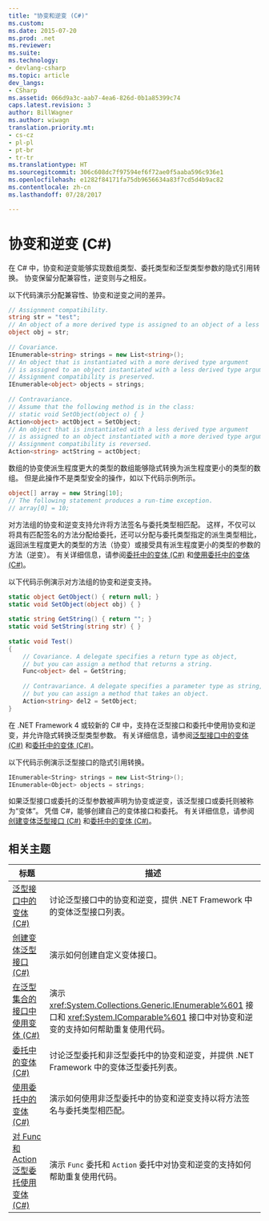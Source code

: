 ```yaml
---
title: "协变和逆变 (C#)"
ms.custom: 
ms.date: 2015-07-20
ms.prod: .net
ms.reviewer: 
ms.suite: 
ms.technology:
- devlang-csharp
ms.topic: article
dev_langs:
- CSharp
ms.assetid: 066d9a3c-aab7-4ea6-826d-0b1a85399c74
caps.latest.revision: 3
author: BillWagner
ms.author: wiwagn
translation.priority.mt:
- cs-cz
- pl-pl
- pt-br
- tr-tr
ms.translationtype: HT
ms.sourcegitcommit: 306c608dc7f97594ef6f72ae0f5aaba596c936e1
ms.openlocfilehash: e1282f84171fa75db9656634a83f7cd5d4b9ac82
ms.contentlocale: zh-cn
ms.lasthandoff: 07/28/2017

---
```

# <a name="covariance-and-contravariance-c"></a>协变和逆变 (C#)
在 C# 中，协变和逆变能够实现数组类型、委托类型和泛型类型参数的隐式引用转换。 协变保留分配兼容性，逆变则与之相反。  
  
 以下代码演示分配兼容性、协变和逆变之间的差异。  
  
```csharp  
// Assignment compatibility.   
string str = "test";  
// An object of a more derived type is assigned to an object of a less derived type.   
object obj = str;  
  
// Covariance.   
IEnumerable<string> strings = new List<string>();  
// An object that is instantiated with a more derived type argument   
// is assigned to an object instantiated with a less derived type argument.   
// Assignment compatibility is preserved.   
IEnumerable<object> objects = strings;  
  
// Contravariance.             
// Assume that the following method is in the class:   
// static void SetObject(object o) { }   
Action<object> actObject = SetObject;  
// An object that is instantiated with a less derived type argument   
// is assigned to an object instantiated with a more derived type argument.   
// Assignment compatibility is reversed.   
Action<string> actString = actObject;  
```  
  
 数组的协变使派生程度更大的类型的数组能够隐式转换为派生程度更小的类型的数组。 但是此操作不是类型安全的操作，如以下代码示例所示。  
  
```csharp  
object[] array = new String[10];  
// The following statement produces a run-time exception.  
// array[0] = 10;  
```  
  
 对方法组的协变和逆变支持允许将方法签名与委托类型相匹配。 这样，不仅可以将具有匹配签名的方法分配给委托，还可以分配与委托类型指定的派生类型相比，返回派生程度更大的类型的方法（协变）或接受具有派生程度更小的类型的参数的方法（逆变）。 有关详细信息，请参阅[委托中的变体 (C#)](../../../../csharp/programming-guide/concepts/covariance-contravariance/variance-in-delegates.md) 和[使用委托中的变体 (C#)](../../../../csharp/programming-guide/concepts/covariance-contravariance/using-variance-in-delegates.md)。  
  
 以下代码示例演示对方法组的协变和逆变支持。  
  
```csharp  
static object GetObject() { return null; }  
static void SetObject(object obj) { }  
  
static string GetString() { return ""; }  
static void SetString(string str) { }  
  
static void Test()  
{  
    // Covariance. A delegate specifies a return type as object,  
    // but you can assign a method that returns a string.  
    Func<object> del = GetString;  
  
    // Contravariance. A delegate specifies a parameter type as string,  
    // but you can assign a method that takes an object.  
    Action<string> del2 = SetObject;  
}  
```  
  
 在 .NET Framework 4 或较新的 C# 中，支持在泛型接口和委托中使用协变和逆变，并允许隐式转换泛型类型参数。 有关详细信息，请参阅[泛型接口中的变体 (C#)](../../../../csharp/programming-guide/concepts/covariance-contravariance/variance-in-generic-interfaces.md) 和[委托中的变体 (C#)](../../../../csharp/programming-guide/concepts/covariance-contravariance/variance-in-delegates.md)。  
  
 以下代码示例演示泛型接口的隐式引用转换。  
  
```csharp  
IEnumerable<String> strings = new List<String>();  
IEnumerable<Object> objects = strings;  
```  
  
 如果泛型接口或委托的泛型参数被声明为协变或逆变，该泛型接口或委托则被称为“变体”。 凭借 C#，能够创建自己的变体接口和委托。 有关详细信息，请参阅[创建变体泛型接口 (C#)](../../../../csharp/programming-guide/concepts/covariance-contravariance/creating-variant-generic-interfaces.md) 和[委托中的变体 (C#)](../../../../csharp/programming-guide/concepts/covariance-contravariance/variance-in-delegates.md)。  
  
## <a name="related-topics"></a>相关主题  
  
|标题|描述|  
|-----------|-----------------|  
|[泛型接口中的变体 (C#)](../../../../csharp/programming-guide/concepts/covariance-contravariance/variance-in-generic-interfaces.md)|讨论泛型接口中的协变和逆变，提供 .NET Framework 中的变体泛型接口列表。|  
|[创建变体泛型接口 (C#)](../../../../csharp/programming-guide/concepts/covariance-contravariance/creating-variant-generic-interfaces.md)|演示如何创建自定义变体接口。|  
|[在泛型集合的接口中使用变体 (C#)](../../../../csharp/programming-guide/concepts/covariance-contravariance/using-variance-in-interfaces-for-generic-collections.md)|演示 <xref:System.Collections.Generic.IEnumerable%601> 接口和 <xref:System.IComparable%601> 接口中对协变和逆变的支持如何帮助重复使用代码。|  
|[委托中的变体 (C#)](../../../../csharp/programming-guide/concepts/covariance-contravariance/variance-in-delegates.md)|讨论泛型委托和非泛型委托中的协变和逆变，并提供 .NET Framework 中的变体泛型委托列表。|  
|[使用委托中的变体 (C#)](../../../../csharp/programming-guide/concepts/covariance-contravariance/using-variance-in-delegates.md)|演示如何使用非泛型委托中的协变和逆变支持以将方法签名与委托类型相匹配。|  
|[对 Func 和 Action 泛型委托使用变体 (C#)](../../../../csharp/programming-guide/concepts/covariance-contravariance/using-variance-for-func-and-action-generic-delegates.md)|演示 `Func` 委托和 `Action` 委托中对协变和逆变的支持如何帮助重复使用代码。|

